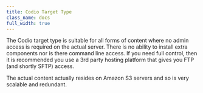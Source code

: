 ```yaml
---
title: Codio Target Type
class_name: docs
full_width: true
---
```


The Codio target type is suitable for all forms of content where no admin access is required on the actual server. There is no ability to install extra components nor is there command line access. If you need full control, then it is recommended you use a 3rd party hosting platform that gives you FTP (and shortly SFTP) access.

The actual content actually resides on Amazon S3 servers and so is very scalable and redundant.



